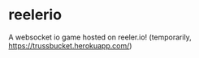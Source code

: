 # reelerio
 
A websocket io game hosted on reeler.io! (temporarily, https://trussbucket.herokuapp.com/)
